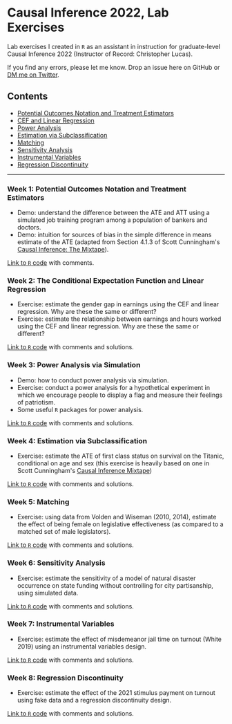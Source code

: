 # Causal Inference 2022, Lab Exercises

Lab exercises I created in `R` as an assistant in instruction for graduate-level Causal Inference 2022 (Instructor of Record: Christopher Lucas).

If you find any errors, please let me know. Drop an issue here on GitHub or [DM me on Twitter](twitter.com/benjaminsnoble).

## Contents
- [Potential Outcomes Notation and Treatment Estimators](#week-1-potential-outcomes-notation-and-treatment-estimators)
- [CEF and Linear Regression](#week-2-the-conditional-expectation-function-and-linear-regression)
- [Power Analysis](#week-3-power-analysis-via-simulation)
- [Estimation via Subclassification](week-4-estimation-via-subclassification)
- [Matching](#week-5-matching)
- [Sensitivity Analysis](#week-6-sensitivity-analysis)
- [Instrumental Variables](#week-7-instrumental-variables)
- [Regression Discontinuity](week-8-regression-discontinuity)

---

### Week 1: Potential Outcomes Notation and Treatment Estimators

- Demo: understand the difference between the ATE and ATT using a simulated job training program among a population of bankers and doctors.
- Demo: intuition for sources of bias in the simple difference in means estimate of the ATE (adapted from Section 4.1.3 of Scott Cunningham's [Causal Inference: The Mixtape](https://mixtape.scunning.com/potential-outcomes.html#simple-difference-in-means-decomposition)).

[Link to `R` code](/Lab1/lab1_att_po.R) with comments.

### Week 2: The Conditional Expectation Function and Linear Regression

- Exercise: estimate the gender gap in earnings using the CEF and linear regression. Why are these the same or different?
- Exercise: estimate the relationship between earnings and hours worked using the CEF and linear regression. Why are these the same or different?

[Link to `R` code](/Lab2/lab2_cef_regression.R) with comments and solutions.

### Week 3: Power Analysis via Simulation

- Demo: how to conduct power analysis via simulation.
- Exercise: conduct a power analysis for a hypothetical experiment in which we encourage people to display a flag and measure their feelings of patriotism. 
- Some useful `R` packages for power analysis.

[Link to `R` code](/Lab3/lab3_power.R) with comments and solutions.

### Week 4: Estimation via Subclassification

- Exercise: estimate the ATE of first class status on survival on the Titanic, conditional on age and sex (this exercise is heavily based on one in Scott Cunningham's [Causal Inference Mixtape](https://mixtape.scunning.com/matching-and-subclassification.html#subclassification-exercise-titanic-mathrmdata-set))

[Link to `R` code](/Lab4/lab4_sublcass.R) with comments and solutions.

### Week 5: Matching

- Exercise: using data from Volden and Wiseman (2010, 2014), estimate the effect of being female on legislative effectiveness (as compared to a matched set of male legislators). 

[Link to `R` code](/Lab5/lab5_matching.R) with comments and solutions.

### Week 6: Sensitivity Analysis

- Exercise: estimate the sensitivity of a model of natural disaster occurrence on state funding without controlling for city partisanship, using simulated data.

[Link to `R` code](/Lab6/lab6_sensitivity.R) with comments and solutions.

### Week 7: Instrumental Variables

- Exercise: estimate the effect of misdemeanor jail time on turnout (White 2019) using an instrumental variables design.

[Link to `R` code](/Lab7/lab7_iv.R) with comments and solutions.


### Week 8: Regression Discontinuity

- Exercise: estimate the effect of the 2021 stimulus payment on turnout using fake data and a regression discontinuity design.

[Link to `R` code](/Lab8/lab8_rdd.R) with comments and solutions.





